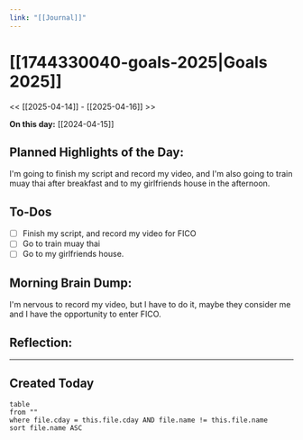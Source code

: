 ```yaml
---
link: "[[Journal]]"
---
```

# [[1744330040-goals-2025|Goals 2025]]
<< [[2025-04-14]] - [[2025-04-16]] >>

**On this day:** [[2024-04-15]]
## Planned Highlights of the Day:
I'm going to finish my script and record my video, and I'm also going to train muay thai after breakfast and to my girlfriends house in the afternoon.
## To-Dos
- [ ] Finish my script, and record my video for FICO
- [ ] Go to train muay thai
- [ ] Go to my girlfriends house.
## Morning Brain Dump:
I'm nervous to record my video, but I have to do it, maybe they consider me and I have the opportunity to enter FICO.
## Reflection:

---
## Created Today
```dataview
table
from ""
where file.cday = this.file.cday AND file.name != this.file.name
sort file.name ASC
```

